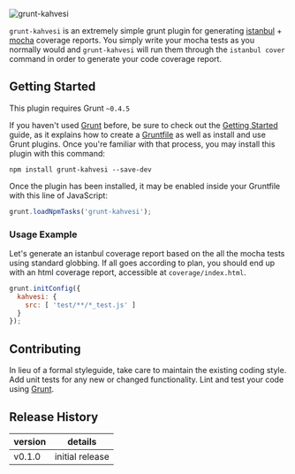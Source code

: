 ![grunt-kahvesi](http://cl.ly/image/1g2U2c2f1u10/kahvesi.jpg)

`grunt-kahvesi` is an extremely simple grunt plugin for generating [istanbul](https://github.com/gotwarlost/istanbul) + [mocha](http://visionmedia.github.io/mocha/) coverage reports. You simply write your mocha tests as you normally would and `grunt-kahvesi` will run them through the `istanbul cover` command in order to generate your code coverage report.

## Getting Started
This plugin requires Grunt `~0.4.5`

If you haven't used [Grunt](http://gruntjs.com/) before, be sure to check out the [Getting Started](http://gruntjs.com/getting-started) guide, as it explains how to create a [Gruntfile](http://gruntjs.com/sample-gruntfile) as well as install and use Grunt plugins. Once you're familiar with that process, you may install this plugin with this command:

```shell
npm install grunt-kahvesi --save-dev
```

Once the plugin has been installed, it may be enabled inside your Gruntfile with this line of JavaScript:

```js
grunt.loadNpmTasks('grunt-kahvesi');
```

### Usage Example

Let's generate an istanbul coverage report based on the all the mocha tests using standard globbing. If all goes according to plan, you should end up with an html coverage report, accessible at `coverage/index.html`.

```js
grunt.initConfig({
  kahvesi: {
    src: [ 'test/**/*_test.js' ]
  }
});
```

## Contributing
In lieu of a formal styleguide, take care to maintain the existing coding style. Add unit tests for any new or changed functionality. Lint and test your code using [Grunt](http://gruntjs.com/).

## Release History

version | details
--------|--------
v0.1.0  | initial release
